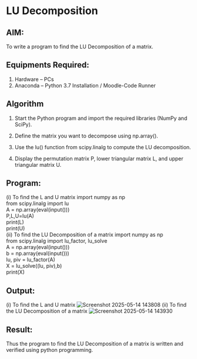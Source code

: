 # LU Decomposition 

## AIM:
To write a program to find the LU Decomposition of a matrix.

## Equipments Required:
1. Hardware – PCs
2. Anaconda – Python 3.7 Installation / Moodle-Code Runner

## Algorithm
1. Start the Python program and import the required libraries (NumPy and SciPy).

2. Define the matrix you want to decompose using np.array().

3. Use the lu() function from scipy.linalg to compute the LU decomposition.

4. Display the permutation matrix P, lower triangular matrix L, and upper triangular matrix U.

## Program:
(i) To find the L and U matrix
 import numpy as np\
from scipy.linalg import lu\
A = np.array(eval(input()))\
P,L,U=lu(A)\
print(L)\
print(U)\
(ii) To find the LU Decomposition of a matrix
import numpy as np\
from scipy.linalg import lu_factor, lu_solve\
A = np.array(eval(input()))\
b = np.array(eval(input()))\
lu, piv = lu_factor(A)\
X = lu_solve((lu, piv),b)\
print(X)
## Output:
(i) To find the L and U matrix
![Screenshot 2025-05-14 143808](https://github.com/user-attachments/assets/0cfadc7f-377d-453f-9812-cbec4ce1fc36)
(ii) To find the LU Decomposition of a matrix
![Screenshot 2025-05-14 143930](https://github.com/user-attachments/assets/13ec8add-03ea-44e2-b131-3811941375bd)

## Result:
Thus the program to find the LU Decomposition of a matrix is written and verified using python programming.

